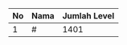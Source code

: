 | No | Nama            | Jumlah Level |
|----|-----------------|--------------|
| 1  | #    |    1401        |
